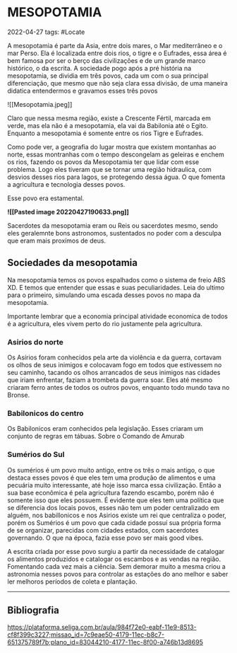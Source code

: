 # MESOPOTAMIA
2022-04-27
tags:  #Locate 

A mesopotamia é parte da Asia, entre dois mares, o Mar mediterrâneo e o mar Perso. Ela é localizada entre dois rios, o tigre e o Eufrades, essa área é bem famosa por ser o berço das civilizações e de um grande marco histórico, o da escrita. A sociedade pogo após a pré história na mesopotamia, se dividia em três povos, cada um com o sua principal diferenciação, que mesmo que não seja clara essa divisão, de uma maneira didatica entendermos e gravamos esses três povos


![[Mesopotamia.jpeg]]

Claro que nessa mesma região, existe a Crescente Fértil, marcada em verde, mas ela não é a mesopotamia, ela vai da Babilonia até o Egito. Enquanto a mesopotamia é somente entre os rios Tigre e Eufrades.

Como pode ver, a geografia do lugar mostra que existem montanhas ao norte, essas montranhas com o tempo descongelam as geleiras e enchem os rios, fazendo os povos da Mesopotamia ter que lidar com esse problema.
Logo eles tiveram que se tornar uma região hidraulica, com desvios desses rios para lagos, se protegendo dessa água. O que fomenta a agricultura e tecnologia desses povos.

Esse povo era estamental.

**![[Pasted image 20220427190633.png]]**

Sacerdotes da mesopotamia eram ou Reis ou sacerdotes mesmo, sendo eles geralemnte bons astronomos, sustentados no poder com a desculpa que eram mais proxímos de deus.

## Sociedades da mesopotamia 

Na mesopotamia temos os povos espalhados como o sistema de freio ABS XD. E temos que entender que essas e suas peculiaridades. Leia do ultimo para o primeiro, simulando uma escada desses povos no mapa da mesopotamia.

Importante lembrar que a economia principal atividade economica de todos é a agricultura, eles vivem perto do rio justamente pela agricultura.

### Asirios do norte

Os Asírios foram conhecidos pela arte da violência e da guerra, cortavam os olhos de seus inimigos e colocavam fogo em todos que estivessem no seu caminho, tacando os olhos arrancados de seus inimigos nas cidades que iriam enfrentar, faziam a trombeta da guerra soar. Eles até mesmo criaram ferro antes de todos os outros povos, enquanto todo mundo tava no Bronse.

### Babilonicos do centro

Os Babilonicos eram conhecidos pela legislação. Esses criaram um conjunto de regras em tábuas. Sobre o Comando de Amurab

### Sumérios do Sul

Os sumérios é um povo muito antigo, entre os três o mais antigo, o que destaca esses povos é que eles tem uma produção de alimentos e uma pecuária muito interessante, até hoje isso marca essa civilização. Então a sua base econômica é pela agricultura fazendo escambo, porém não é somente isso que eles possuem. É evidente que eles tem uma política que se diferencia dos locais povos, esses não tem um poder centralizado em alguém, nos babillonicos e nos Asirios existe um rei que centraliza o poder, porém os Sumérios é um povo que cada cidade possuí sua própria forma de se organizar, parecidas com cidades estados, com sacerdotes governando. O que na época, fazia esse povo ser mais good vibes.

A escrita criada por esse povo surgiu a partir da necessidade de catalogar os alimentos produzidos e catalogar os escambos e as vendas na região. Fomentando cada vez mais a ciência. Sem demorar muito a mesma criou a astronomia nesses povos para controlar as estações do ano melhor e saber ler melhoros períodos de coleta e plantação.


-----------------------------------------------
## Bibliografia

https://plataforma.seliga.com.br/aula/984f72e0-eabf-11e9-8513-cf8f399c3227;missao_id=7c9eae50-4179-11ec-b8c7-651375789f7b;plano_id=83044210-4177-11ec-8f00-a746b13d8695
